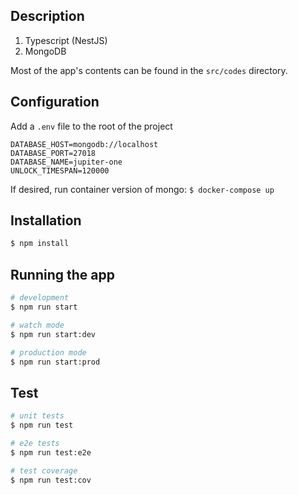 ## Description

1. Typescript (NestJS)
2. MongoDB

Most of the app's contents can be found in the `src/codes` directory.

## Configuration

Add a `.env` file to the root of the project
```
DATABASE_HOST=mongodb://localhost
DATABASE_PORT=27018
DATABASE_NAME=jupiter-one
UNLOCK_TIMESPAN=120000
```
If desired, run container version of mongo: `$ docker-compose up`

## Installation

```bash
$ npm install
```

## Running the app

```bash
# development
$ npm run start

# watch mode
$ npm run start:dev

# production mode
$ npm run start:prod
```

## Test

```bash
# unit tests
$ npm run test

# e2e tests
$ npm run test:e2e

# test coverage
$ npm run test:cov
```
